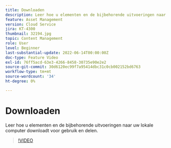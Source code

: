 ```yaml
---
title: Downloaden
description: Leer hoe u elementen en de bijbehorende uitvoeringen naar uw lokale computer downloadt voor gebruik en delen.
feature: Asset Management
version: Cloud Service
jira: KT-4300
thumbnail: 32194.jpg
topic: Content Management
role: User
level: Beginner
last-substantial-update: 2022-06-14T00:00:00Z
doc-type: Feature Video
exl-id: 76ff5acd-63e3-4266-8458-30735e90e2e2
source-git-commit: 30d6120ec99f7a95414dbc31c0cb002152bd6763
workflow-type: tm+mt
source-wordcount: '34'
ht-degree: 0%

---
```


# Downloaden

Leer hoe u elementen en de bijbehorende uitvoeringen naar uw lokale computer downloadt voor gebruik en delen.

>[!VIDEO](https://video.tv.adobe.com/v/35090?quality=12&learn=on)
